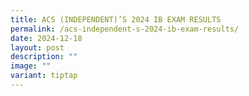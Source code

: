 ```yaml
---
title: ACS (INDEPENDENT)’S 2024 IB EXAM RESULTS
permalink: /acs-independent-s-2024-ib-exam-results/
date: 2024-12-18
layout: post
description: ""
image: ""
variant: tiptap
---
```

